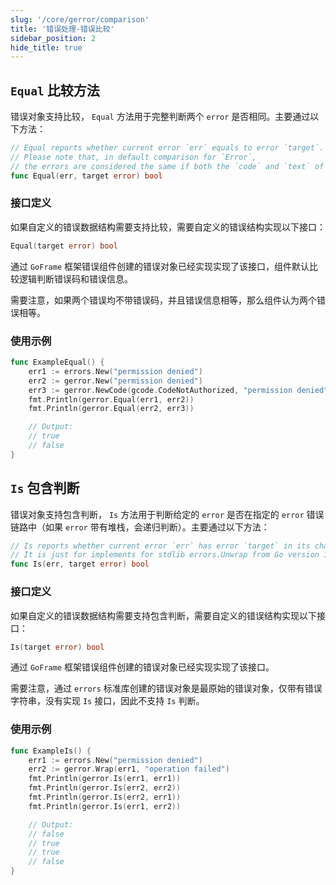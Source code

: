 ```yaml
---
slug: '/core/gerror/comparison'
title: '错误处理-错误比较'
sidebar_position: 2
hide_title: true
---
```


## `Equal` 比较方法

错误对象支持比较， `Equal` 方法用于完整判断两个 `error` 是否相同。主要通过以下方法：

```go
// Equal reports whether current error `err` equals to error `target`.
// Please note that, in default comparison for `Error`,
// the errors are considered the same if both the `code` and `text` of them are the same.
func Equal(err, target error) bool
```

### 接口定义

如果自定义的错误数据结构需要支持比较，需要自定义的错误结构实现以下接口：

```go
Equal(target error) bool
```

通过 `GoFrame` 框架错误组件创建的错误对象已经实现实现了该接口，组件默认比较逻辑判断错误码和错误信息。

需要注意，如果两个错误均不带错误码，并且错误信息相等，那么组件认为两个错误相等。

### 使用示例

```go
func ExampleEqual() {
    err1 := errors.New("permission denied")
    err2 := gerror.New("permission denied")
    err3 := gerror.NewCode(gcode.CodeNotAuthorized, "permission denied")
    fmt.Println(gerror.Equal(err1, err2))
    fmt.Println(gerror.Equal(err2, err3))

    // Output:
    // true
    // false
}
```

## `Is` 包含判断

错误对象支持包含判断， `Is` 方法用于判断给定的 `error` 是否在指定的 `error` 错误链路中（如果 `error` 带有堆栈，会递归判断）。主要通过以下方法：

```go
// Is reports whether current error `err` has error `target` in its chaining errors.
// It is just for implements for stdlib errors.Unwrap from Go version 1.17.
func Is(err, target error) bool
```

### 接口定义

如果自定义的错误数据结构需要支持包含判断，需要自定义的错误结构实现以下接口：

```go
Is(target error) bool
```

通过 `GoFrame` 框架错误组件创建的错误对象已经实现实现了该接口。

需要注意，通过 `errors` 标准库创建的错误对象是最原始的错误对象，仅带有错误字符串，没有实现 `Is` 接口，因此不支持 `Is` 判断。

### 使用示例

```go
func ExampleIs() {
    err1 := errors.New("permission denied")
    err2 := gerror.Wrap(err1, "operation failed")
    fmt.Println(gerror.Is(err1, err1))
    fmt.Println(gerror.Is(err2, err2))
    fmt.Println(gerror.Is(err2, err1))
    fmt.Println(gerror.Is(err1, err2))

    // Output:
    // false
    // true
    // true
    // false
}
```